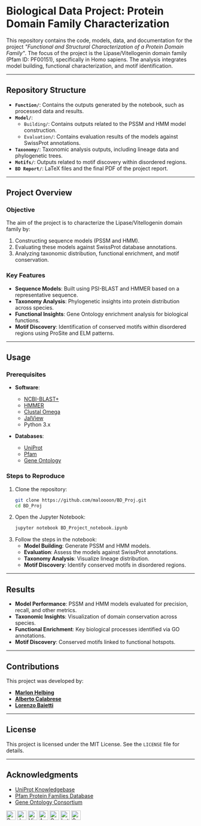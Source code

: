 # Biological Data Project: Protein Domain Family Characterization

This repository contains the code, models, data, and documentation for the project *"Functional and Structural Characterization of a Protein Domain Family"*. The focus of the project is the Lipase/Vitellogenin domain family (Pfam ID: PF00151), specifically in Homo sapiens. The analysis integrates model building, functional characterization, and motif identification.

---

## Repository Structure
- **`Function/`**: Contains the outputs generated by the notebook, such as processed data and results.
- **`Model/`**:
  - `Building/`: Contains outputs related to the PSSM and HMM model construction.
  - `Evaluation/`: Contains evaluation results of the models against SwissProt annotations.
- **`Taxonomy/`**: Taxonomic analysis outputs, including lineage data and phylogenetic trees.
- **`Motifs/`**: Outputs related to motif discovery within disordered regions.
- **`BD Report/`**: LaTeX files and the final PDF of the project report.


---

## Project Overview

### Objective
The aim of the project is to characterize the Lipase/Vitellogenin domain family by:
1. Constructing sequence models (PSSM and HMM).
2. Evaluating these models against SwissProt database annotations.
3. Analyzing taxonomic distribution, functional enrichment, and motif conservation.

### Key Features
- **Sequence Models**: Built using PSI-BLAST and HMMER based on a representative sequence.
- **Taxonomy Analysis**: Phylogenetic insights into protein distribution across species.
- **Functional Insights**: Gene Ontology enrichment analysis for biological functions.
- **Motif Discovery**: Identification of conserved motifs within disordered regions using ProSite and ELM patterns.

---

## Usage

### Prerequisites
- **Software**:
  - [NCBI-BLAST+](https://ftp.ncbi.nlm.nih.gov/blast/executables/blast+/LATEST/)
  - [HMMER](http://hmmer.org/)
  - [Clustal Omega](http://www.clustal.org/omega/)
  - [JalView](http://www.jalview.org/)
  - Python 3.x

- **Databases**:
  - [UniProt](https://www.uniprot.org/)
  - [Pfam](https://pfam.xfam.org/)
  - [Gene Ontology](http://geneontology.org/docs/download-ontology/)

### Steps to Reproduce
1. Clone the repository:
   ```bash
   git clone https://github.com/maloooon/BD_Proj.git
   cd BD_Proj
   ```
2. Open the Jupyter Notebook:
   ```bash
   jupyter notebook BD_Project_notebook.ipynb
   ```
3. Follow the steps in the notebook:
   - **Model Building**: Generate PSSM and HMM models.
   - **Evaluation**: Assess the models against SwissProt annotations.
   - **Taxonomy Analysis**: Visualize lineage distribution.
   - **Motif Discovery**: Identify conserved motifs in disordered regions.

---

## Results
- **Model Performance**: PSSM and HMM models evaluated for precision, recall, and other metrics.
- **Taxonomic Insights**: Visualization of domain conservation across species.
- **Functional Enrichment**: Key biological processes identified via GO annotations.
- **Motif Discovery**: Conserved motifs linked to functional hotspots.

---

## Contributions
This project was developed by:
- [**Marlon Helbing**](https://github.com/maloooon)
- [**Alberto Calabrese**](https://github.com/Albi1999)
- [**Lorenzo Baietti**](https://github.com/BaioSbubens)


---

## License
This project is licensed under the MIT License. See the `LICENSE` file for details.

---

## Acknowledgments
- [UniProt Knowledgebase](https://www.uniprot.org/)
- [Pfam Protein Families Database](https://pfam.xfam.org/)
- [Gene Ontology Consortium](http://geneontology.org/)

</div>

<p>
  <img alt="Python" src="https://img.shields.io/badge/Python-3776AB?logo=python&logoColor=white&style=plastic" height="25"/>
  <img alt="Jupyter" src="https://img.shields.io/badge/Jupyter-F37626?logo=Jupyter&logoColor=white&style=plastic" height="25"/>
  <img alt="Visual Studio Code" src="https://img.shields.io/badge/Visual Studio Code-007ACC?logo=VisualStudioCode&logoColor=white&style=plastic" height="25"/>
  <img alt="Anaconda" src="https://img.shields.io/badge/Anaconda-44A833?style=plastic&logo=anaconda&logoColor=white&logoSize=auto" height="25"/>
  <img alt="Google Colab" src="https://img.shields.io/badge/Google%20Colab-F9AB00?style=plastic&logo=googlecolab&logoColor=white&logoSize=auto" height="25"/>
  <img alt="Latex" src="https://img.shields.io/badge/Latex-008080?style=plastic&logo=latex&logoColor=white&logoSize=auto" height="25"/>
  <img alt="Overleaf" src="https://img.shields.io/badge/Overleaf-47A141?style=plastic&logo=overleaf&logoColor=white&logoSize=auto" height="25"/>
</p>
